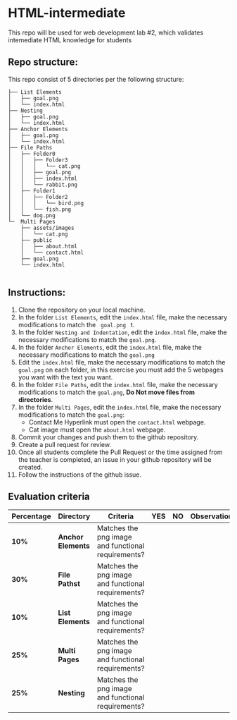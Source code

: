 # HTML-intermediate
This repo will be used for web development lab #2, which validates intemediate HTML knowledge for students

## Repo structure:

This repo consist of 5 directories per the following structure:<br />
```
├── List Elements
│   ├── goal.png
│   └── index.html
├── Nesting
│   ├── goal.png
│   └── index.html
├── Anchor Elements
│   ├── goal.png
│   └── index.html
├── File Paths
│   ├── Folder0
│   │   ├── Folder3
│   │   │   └── cat.png
│   │   ├── goal.png
│   │   ├── index.html
│   │   └── rabbit.png
│   ├── Folder1
│   │   ├── Folder2
│   │   │   └── bird.png
│   │   └── fish.png
│   └── dog.png
└─  Multi Pages
    ├── assets/images
    │   └── cat.png
    ├── public
    │   ├── about.html
    │   └── contact.html
    ├── goal.png
    └── index.html


```

## Instructions:
1. Clone the repository on your local machine.
2. In the folder  <code>List Elements</code>, edit the <code>index.html</code> file, make the necessary modifications to match the <code> goal.png </code> t.
3. In the folder  <code>Nesting and Indentation</code>, edit the <code>index.html</code> file, make the necessary modifications to match the <code>goal.png</code>.
4. In the folder  <code>Anchor Elements</code>, edit the <code>index.html</code> file, make the necessary modifications to match the <code>goal.png</code>
5. Edit the <code>index.html</code> file,  make the necessary modifications to match the <code>goal.png</code> on each folder, in this exercise you must add the 5 webpages you want with the text you want.
6. In the folder  <code>File Paths</code>, edit the <code>index.html</code> file, make the necessary modifications to match the <code>goal.png</code>, **Do Not move files from directories**.
7. In the folder  <code>Multi Pages</code>, edit the <code>index.html</code> file, make the necessary modifications to match the <code>goal.png</code>:
    *  Contact Me Hyperlink must open the <code>contact.html</code> webpage.
    *  Cat image must open the <code>about.html</code> webpage.
9. Commit your changes and push them to the github repository.
10. Create a pull request for review.
11. Once all students complete the Pull Request or the time assigned from the teacher is completed, an issue in your github repository will be created.
12. Follow the instructions of the github issue.

## Evaluation criteria

|  **Percentage**       |**Directory**       | **Criteria**                                   | **YES**       | **NO**        | **Observations** | 
|------------------------------------------|------------------------------------------|-----------------------------------------------|-------------------------------|--------------------------|--------------------------|
|  **10%**  |**Anchor Elements**  | Matches the png image and functional requirements?   |    |          |       | 
| **30%**  |**File Pathst** |  Matches the png image and functional requirements?             |        |   |    | 
| **10%**  |**List Elements**      |  Matches the png image and functional requirements?       |        | |  | 
| **25%**  |**Multi Pages** | Matches the png image and functional requirements?         |    |    | | 
| **25%**  |**Nesting** | Matches the png image and functional requirements?         |    |    | | 

